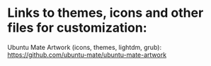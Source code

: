 # Links to themes, icons and other files for customization:

Ubuntu Mate Artwork (icons, themes, lightdm, grub): https://github.com/ubuntu-mate/ubuntu-mate-artwork
